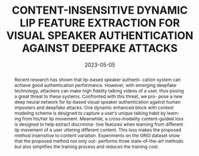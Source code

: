 ---
# 论文完整标题
title: 'CONTENT-INSENSITIVE DYNAMIC LIP FEATURE EXTRACTION FOR VISUAL SPEAKER AUTHENTICATION AGAINST DEEPFAKE ATTACKS'

# 论文作者，此处仅需填写本实验室成员（包括王老师）即可，使用中文姓名
authors:
  - 郭子豪
  - 王士林

# 论文发表时间，年-月-日，大致即可
date: '2023-05-05'

# 论文类型， 可选：conference, journal
publication_types: ['conference']

# 会议/期刊名称及缩写
publication: In *IEEE International Conference on Acoustics, Speech and Signal Processing 2023*
publication_short: In *ICASSP 2023*

# 论文摘要，不要有换行
abstract: Recent research has shown that lip-based speaker authenti- cation system can achieve good authentication performance. However, with emerging deepfake technology, attackers can make high fidelity talking videos of a user, thus posing a great threat to these systems. Confronted with this threat, we pro- pose a new deep neural network for lip-based visual speaker authentication against human imposters and deepfake attacks. One dynamic enhanced block with context modeling scheme is designed to capture a user’s unique talking habit by learn- ing from his/her lip movement. Meanwhile, a cross-modality content-guided loss is designed to help extract discrimina- tive features when learning from different lip movement of a user uttering different content. This loss makes the proposed method insensitive to content variation. Experiments on the GRID dataset show that the proposed method not only out- performs three state-of-the-art methods but also simplifies the training process and reduces the training cost.

# 后续内容无需修改
url_pdf: ''
---